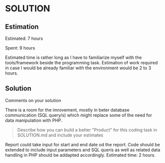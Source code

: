 SOLUTION
========

Estimation
----------
Estimated: 7 hours

Spent: 9 hours


Estimated time is rather long as I have to familiarize myself with the tools/framework beside the programming task. Estimation of work required in case I would be already familiar with the environment would be 2 to 3 hours.


Solution
--------
Comments on your solution

There is a room for the imrovement, mostly in beter database communication (SQL query/s) which might replace some of the need for data manipulation with PHP.


> Describe how you can build a better "Product" for this coding task in SOLUTION.md and include your estimates

Report could take input for start and end date od the report. Code should be extended to include input parameters and SQL queris as well as related data handling in PHP should be addapted accordingly. Estimated time: 2 hours.
